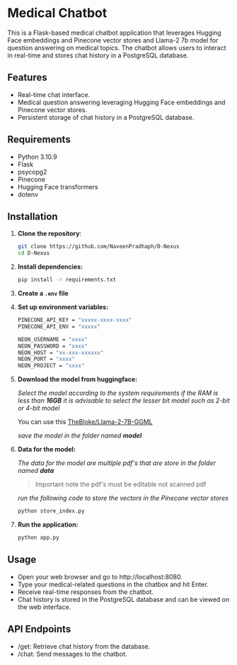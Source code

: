 # Medical Chatbot

This is a Flask-based medical chatbot application that leverages Hugging Face embeddings and Pinecone vector stores and Llama-2 7b model for question answering on medical topics. The chatbot allows users to interact in real-time and stores chat history in a PostgreSQL database.

## Features

- Real-time chat interface.
- Medical question answering leveraging Hugging Face embeddings and Pinecone vector stores.
- Persistent storage of chat history in a PostgreSQL database.

## Requirements

- Python 3.10.9
- Flask
- psycopg2
- Pinecone
- Hugging Face transformers
- dotenv

## Installation

1. **Clone the repository**:

    ```bash
    git clone https://github.com/NaveenPradhaph/D-Nexus
    cd D-Nexus
    ```


3. **Install dependencies:**

    ```bash
    pip install -r requirements.txt
    ```
2. **Create a `.env` file**

4. **Set up environment variables:**

    ```bash
    PINECONE_API_KEY = "xxxxx-xxxx-xxxx"
    PINECONE_API_ENV = "xxxxx"

    NEON_USERNAME = "xxxx"
    NEON_PASSWORD = "xxxx"
    NEON_HOST = "xx-xxx-xxxxxx"
    NEON_PORT = "xxxx"
    NEON_PROJECT = "xxxx"
    ```

4. **Download the model from huggingface:**

    *Select the model according to the system requirements if the RAM is less than **16GB** it is advisable to select the lesser bit model such as 2-bit or 4-bit model*
    
    You can use this 
    [TheBloke/Llama-2-7B-GGML](https://huggingface.co/TheBloke/Llama-2-7B-GGML/tree/main)

    *save the model in the folder named **model***

5. **Data for the model:**

    *The data for the model are multiple pdf's that are store in the folder named **data***
    >Important note the pdf's must be editable not scanned pdf

    *run the following code to store the vectors in the Pinecone vector stores*

    ```bash
    python store_index.py
    ```

5. **Run the application:**

    ```bash
    python app.py
    ```

## Usage

- Open your web browser and go to http://localhost:8080.
- Type your medical-related questions in the chatbox and hit Enter.
- Receive real-time responses from the chatbot.
- Chat history is stored in the PostgreSQL database and can be viewed on the web interface.

## API Endpoints

- /get: Retrieve chat history from the database.
- /chat: Send messages to the chatbot.

